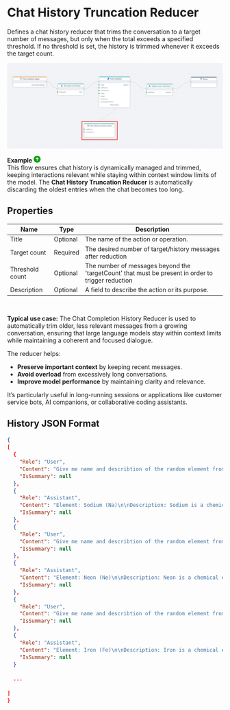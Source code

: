 # Chat History Truncation Reducer

Defines a chat history reducer that trims the conversation to a target number of messages, but only when the total exceeds a specified threshold.
If no threshold is set, the history is trimmed whenever it exceeds the target count.



![img](../../../../images/flow/chat-history-reducer.png)

**Example** ![img](../../../../images/strz.jpg)  
This flow ensures chat history is dynamically managed and trimmed, keeping interactions relevant while staying within context window limits of the model. The **Chat History Truncation Reducer** is  automatically discarding the oldest entries when the chat becomes too long.


## Properties 

| Name                    | Type      | Description                                           |
|-------------------------|-----------|-------------------------------------------------------|
| Title                   | Optional  | The name of the action or operation.                  |
| Target count            | Required  | The desired number of target/history messages after reduction           |
| Threshold count         | Optional  | The number of messages beyond the 'targetCount' that must be present in order to trigger reduction           |
| Description             | Optional  | A field to describe the action or its purpose.        |

</br>


**Typical use case:** The Chat Completion History Reducer is used to automatically trim older, less relevant messages from a growing conversation, ensuring that large language models stay within context limits while maintaining a coherent and focused dialogue.

The reducer helps:

- **Preserve important context** by keeping recent messages.
- **Avoid overload** from excessively long conversations.
- **Improve model performance** by maintaining clarity and relevance.

It’s particularly useful in long-running sessions or applications like customer service bots, AI companions, or collaborative coding assistants.

## History JSON Format

```json
{
[
  {
    "Role": "User",
    "Content": "Give me name and describtion of the random element from the periodic table.",
    "IsSummary": null
  },
  {
    "Role": "Assistant",
    "Content": "Element: Sodium (Na)\n\nDescription: Sodium is a chemical element with the atomic number 11. It is a soft, silvery-white, highly reactive metal and belongs to the alkali metal group. Sodium is known for its ability to react vigorously with water, producing hydrogen gas and sodium hydroxide. It is essential for biological processes, as it helps maintain fluid balance and is crucial for nerve function in living organisms. Sodium is commonly found in nature in the form of sodium chloride (table salt) and is widely used in various industrial applications, including the production of chemicals and as a heat exchanger in some nuclear reactors.",
    "IsSummary": null
  },
  {
    "Role": "User",
    "Content": "Give me name and describtion of the random element from the periodic table.",
    "IsSummary": null
  },
  {
    "Role": "Assistant",
    "Content": "Element: Neon (Ne)\n\nDescription: Neon is a chemical element with the atomic number 10. It is a colorless, odorless noble gas that is inert under most conditions. Neon is known for its distinct reddish-orange glow when electrified, making it popular for use in neon signs and lighting. It is found in trace amounts in the Earth\u0027s atmosphere and is extracted through fractional distillation of liquefied air. Neon has few commercial applications beyond lighting, but its unique properties and bright colors make it a staple in decorative lighting and advertising.",
    "IsSummary": null
  },
  {
    "Role": "User",
    "Content": "Give me name and describtion of the random element from the periodic table.",
    "IsSummary": null
  },
  {
    "Role": "Assistant",
    "Content": "Element: Iron (Fe)\n\nDescription: Iron is a chemical element with the atomic number 26. It is a metallic element known for its strength and durability, and it is one of the most abundant elements on Earth. Iron is essential for the production of steel, which is a crucial material in construction, manufacturing, and various industries. It is also important biologically, as it is a key component of hemoglobin, the protein in red blood cells that carries oxygen throughout the body. Iron can rust when exposed to moisture and oxygen, forming iron oxide. It is typically found in nature in ores, such as hematite and magnetite.",
    "IsSummary": null
  }

  ...

]
}
